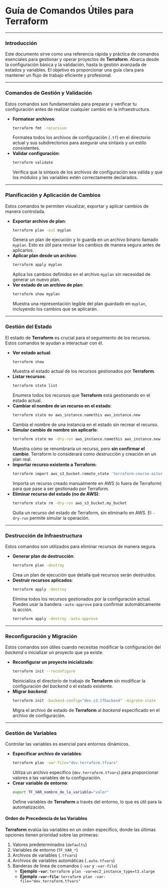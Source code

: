 # Guía de Comandos Útiles para Terraform

---

### Introducción

Este documento sirve como una referencia rápida y práctica de comandos esenciales para gestionar y operar proyectos de **Terraform**. Abarca desde la configuración básica y la validación, hasta la gestión avanzada de estados y variables. El objetivo es proporcionar una guía clara para mantener un flujo de trabajo eficiente y profesional.

---

### Comandos de Gestión y Validación

Estos comandos son fundamentales para preparar y verificar tu configuración antes de realizar cualquier cambio en la infraestructura.

* **Formatear archivos**:
    ```bash
    terraform fmt -recursive
    ```
    Formatea todos los archivos de configuración (`.tf`) en el directorio actual y sus subdirectorios para asegurar una sintaxis y un estilo consistentes.
* **Validar configuración**:
    ```bash
    terraform validate
    ```
    Verifica que la sintaxis de los archivos de configuración sea válida y que los módulos y las variables estén correctamente declarados.

---

### Planificación y Aplicación de Cambios

Estos comandos te permiten visualizar, exportar y aplicar cambios de manera controlada.

* **Exportar archivo de plan**:
    ```bash
    terraform plan -out myplan
    ```
    Genera un plan de ejecución y lo guarda en un archivo binario llamado `myplan`. Esto es útil para revisar los cambios de manera segura antes de aplicarlos.
* **Aplicar plan desde un archivo**:
    ```bash
    terraform apply myplan
    ```
    Aplica los cambios definidos en el archivo `myplan` sin necesidad de generar un nuevo plan.
* **Ver estado de un archivo de plan**:
    ```bash
    terraform show myplan
    ```
    Muestra una representación legible del plan guardado en `myplan`, incluyendo los cambios que se aplicarán.

---

### Gestión del Estado

El estado de **Terraform** es crucial para el seguimiento de los recursos. Estos comandos te ayudan a interactuar con él.

* **Ver estado actual**:
    ```bash
    terraform show
    ```
    Muestra el estado actual de los recursos gestionados por **Terraform**.
* **Listar recursos**:
    ```bash
    terraform state list
    ```
    Enumera todos los recursos que **Terraform** está gestionando en el estado actual.
* **Cambiar el nombre de un recurso en el estado**:
    ```bash
    terraform state mv aws_instance.namethis aws_instance.new
    ```
    Cambia el nombre de una instancia en el estado sin recrear el recurso.
* **Simular cambio de nombre sin aplicarlo**:
    ```bash
    terraform state mv -dry-run aws_instance.namethis aws_instance.new
    ```
    Muestra cómo se renombraría un recurso, pero **sin confirmar el cambio**. Terraform lo considerará como destrucción y creación en un plan real.
* **Importar recurso existente a Terraform**:
    ```bash
    terraform import aws_s3_bucket.remote_state 'terraform-course-aitorconesa'
    ```
    Importa un recurso creado manualmente en AWS (o fuera de Terraform) para que pase a ser gestionado por Terraform.
* **Eliminar recurso del estado (no de AWS)**:
    ```bash
    terraform state rm -dry-run aws_s3_bucket.my_bucket
    ```
    Quita un recurso del estado de Terraform, sin eliminarlo en AWS. El `-dry-run` permite simular la operación.

---

### Destrucción de Infraestructura

Estos comandos son utilizados para eliminar recursos de manera segura.

* **Generar plan de destrucción**:
    ```bash
    terraform plan -destroy
    ```
    Crea un plan de ejecución que detalla qué recursos serán destruidos.
* **Destruir recursos aplicados**:
    ```bash
    terraform apply -destroy
    ```
    Elimina todos los recursos gestionados por la configuración actual. Puedes usar la bandera `-auto-approve` para confirmar automáticamente la acción.
    ```bash
    terraform apply -destroy -auto-approve
    ```

---

### Reconfiguración y Migración

Estos comandos son útiles cuando necesitas modificar la configuración del *backend* o inicializar un proyecto que ya existe.

* **Reconfigurar un proyecto inicializado**:
    ```bash
    terraform init --reconfigure
    ```
    Reinicializa el directorio de trabajo de **Terraform** sin modificar la configuración del *backend* o el estado existente.
* **Migrar *backend***:
    ```bash
    terraform init -backend-config="dev.s3.tfbackend" -migrate-state
    ```
    Migra el archivo de estado de **Terraform** al *backend* especificado en el archivo de configuración.

---

### Gestión de Variables

Controlar las variables es esencial para entornos dinámicos.

* **Especificar archivo de variables**:
    ```bash
    terraform plan -var-file="dev.terraform.tfvars"
    ```
    Utiliza un archivo específico (`dev.terraform.tfvars`) para proporcionar valores a las variables de tu configuración.
* **Crear variable de entorno**:
    ```bash
    export TF_VAR_nombre_de_la_variable="valor"
    ```
    Define variables de **Terraform** a través del entorno, lo que es útil para la automatización.

#### Orden de Precedencia de las Variables
**Terraform** evalúa las variables en un orden específico, donde las últimas opciones tienen prioridad sobre las primeras:
1.  Valores predeterminados (`defaults`)
2.  Variables de entorno (`TF_VAR_*`)
3.  Archivos de variables (`.tfvars`)
4.  Archivos de variables automáticas (`.auto.tfvars`)
5.  Banderas de línea de comandos (`-var` y `-var-file`)
    * **Ejemplo `-var`**: `terraform plan -var=ec2_instance_type=t3.xlarge`
    * **Ejemplo `-var-file`**: `terraform plan -var-file="dev.terraform.tfvars"`
